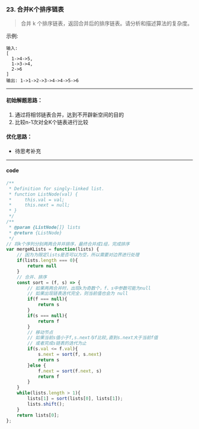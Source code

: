 ### 23. 合并K个排序链表
> 合并 k 个排序链表，返回合并后的排序链表。请分析和描述算法的复杂度。

示例:
```
输入:
[
  1->4->5,
  1->3->4,
  2->6
]
输出: 1->1->2->3->4->4->5->6
```
---
#### 初始解题思路：
1. 通过将相邻链表合并，达到不开辟新空间的目的
2. 比较n-1次对全K个链表进行比较
#### 优化思路：
* 待思考补充

---
#### code

```javascript
/**
 * Definition for singly-linked list.
 * function ListNode(val) {
 *     this.val = val;
 *     this.next = null;
 * }
 */
/**
 * @param {ListNode[]} lists
 * @return {ListNode}
 */
// 将k个序列分别两两合并并排序，最终合并成1组，完成排序
var mergeKLists = function(lists) {
    // 因为为限定lists是否可以为空，所以需要对边界进行处理
    if(lists.length === 0){
        return null
    }
    // 合并、排序
    const sort = (f, s) => {
        // 如果两两合并时，出现k为奇数个，f、s中参数可能为null
        // 如果出现链表迭代完全，则当前值也会为 null
        if(f === null){
            return s
        }
        if(s === null){
            return f
        }
        // 移动节点
        // 如果当前s值小于f,s.next与f比较,直到s.next大于当前f值
        // 或者完成s链表的迭代为止
        if(s.val <= f.val){
            s.next = sort(f, s.next)
            return s
        }else {
            f.next = sort(f.next, s)
            return f
        }
    }
    while(lists.length > 1){
        lists[1] = sort(lists[0], lists[1]);
        lists.shift();
    }
    return lists[0];
};
```
